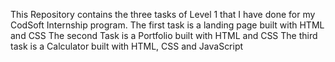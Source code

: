 This Repository contains the three tasks of Level 1 that I have done for my CodSoft Internship program.
The first task is a landing page built with HTML and CSS
The second Task is a Portfolio built with HTML and CSS
The third task is  a Calculator built with HTML, CSS and JavaScript
